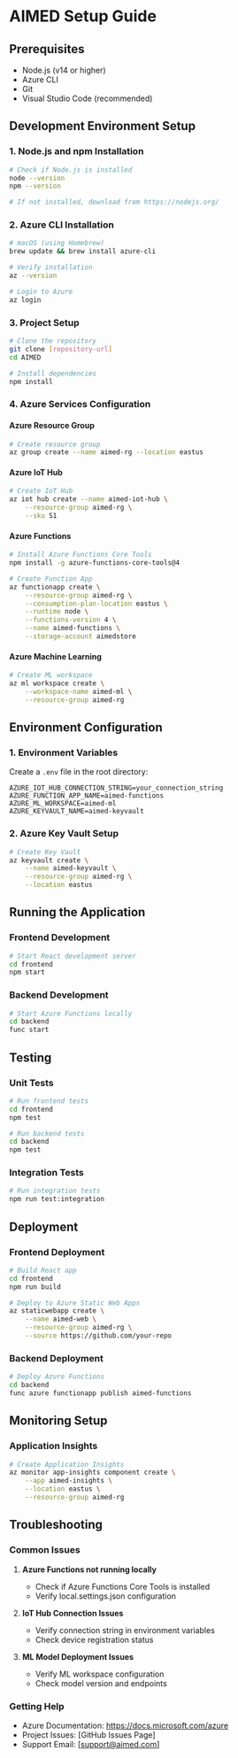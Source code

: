 # AIMED Setup Guide

## Prerequisites
- Node.js (v14 or higher)
- Azure CLI
- Git
- Visual Studio Code (recommended)

## Development Environment Setup

### 1. Node.js and npm Installation
```bash
# Check if Node.js is installed
node --version
npm --version

# If not installed, download from https://nodejs.org/
```

### 2. Azure CLI Installation
```bash
# macOS (using Homebrew)
brew update && brew install azure-cli

# Verify installation
az --version

# Login to Azure
az login
```

### 3. Project Setup
```bash
# Clone the repository
git clone [repository-url]
cd AIMED

# Install dependencies
npm install
```

### 4. Azure Services Configuration

#### Azure Resource Group
```bash
# Create resource group
az group create --name aimed-rg --location eastus
```

#### Azure IoT Hub
```bash
# Create IoT Hub
az iot hub create --name aimed-iot-hub \
    --resource-group aimed-rg \
    --sku S1
```

#### Azure Functions
```bash
# Install Azure Functions Core Tools
npm install -g azure-functions-core-tools@4

# Create Function App
az functionapp create \
    --resource-group aimed-rg \
    --consumption-plan-location eastus \
    --runtime node \
    --functions-version 4 \
    --name aimed-functions \
    --storage-account aimedstore
```

#### Azure Machine Learning
```bash
# Create ML workspace
az ml workspace create \
    --workspace-name aimed-ml \
    --resource-group aimed-rg
```

## Environment Configuration

### 1. Environment Variables
Create a `.env` file in the root directory:
```env
AZURE_IOT_HUB_CONNECTION_STRING=your_connection_string
AZURE_FUNCTION_APP_NAME=aimed-functions
AZURE_ML_WORKSPACE=aimed-ml
AZURE_KEYVAULT_NAME=aimed-keyvault
```

### 2. Azure Key Vault Setup
```bash
# Create Key Vault
az keyvault create \
    --name aimed-keyvault \
    --resource-group aimed-rg \
    --location eastus
```

## Running the Application

### Frontend Development
```bash
# Start React development server
cd frontend
npm start
```

### Backend Development
```bash
# Start Azure Functions locally
cd backend
func start
```

## Testing

### Unit Tests
```bash
# Run frontend tests
cd frontend
npm test

# Run backend tests
cd backend
npm test
```

### Integration Tests
```bash
# Run integration tests
npm run test:integration
```

## Deployment

### Frontend Deployment
```bash
# Build React app
cd frontend
npm run build

# Deploy to Azure Static Web Apps
az staticwebapp create \
    --name aimed-web \
    --resource-group aimed-rg \
    --source https://github.com/your-repo
```

### Backend Deployment
```bash
# Deploy Azure Functions
cd backend
func azure functionapp publish aimed-functions
```

## Monitoring Setup

### Application Insights
```bash
# Create Application Insights
az monitor app-insights component create \
    --app aimed-insights \
    --location eastus \
    --resource-group aimed-rg
```

## Troubleshooting

### Common Issues
1. **Azure Functions not running locally**
   - Check if Azure Functions Core Tools is installed
   - Verify local.settings.json configuration

2. **IoT Hub Connection Issues**
   - Verify connection string in environment variables
   - Check device registration status

3. **ML Model Deployment Issues**
   - Verify ML workspace configuration
   - Check model version and endpoints

### Getting Help
- Azure Documentation: https://docs.microsoft.com/azure
- Project Issues: [GitHub Issues Page]
- Support Email: [support@aimed.com]
